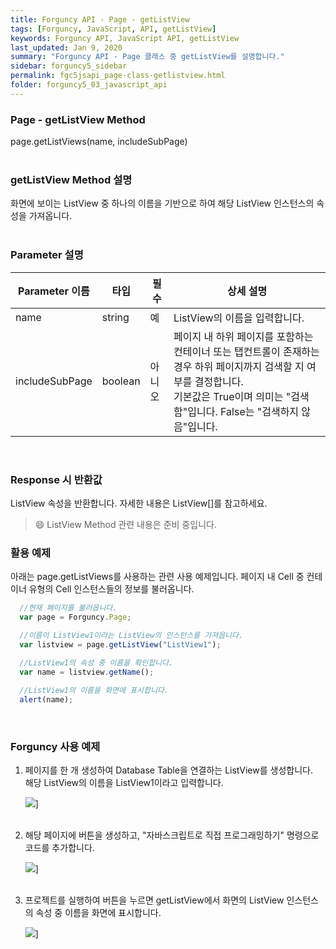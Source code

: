 ```yaml
---
title: Forguncy API - Page - getListView
tags: [Forguncy, JavaScript, API, getListView]
keywords: Forguncy API, JavaScript API, getListView
last_updated: Jan 9, 2020
summary: "Forguncy API - Page 클래스 중 getListView를 설명합니다."
sidebar: forguncy5_sidebar
permalink: fgc5jsapi_page-class-getlistview.html
folder: forguncy5_03_javascript_api
---
```


### Page - getListView Method
page.getListViews(name, includeSubPage)
<br /><br />

### getListView Method 설명
화면에 보이는 ListView 중 하나의 이름을 기반으로 하여 해당 ListView 인스턴스의 속성을 가져옵니다.
<br /><br />

### Parameter 설명

| Parameter 이름 | 타입 | 필수 | 상세 설명 |
| --- | --- | --- | --- |
| name | string | 예 | ListView의 이름을 입력합니다. |
| includeSubPage | boolean | 아니오 | 페이지 내 하위 페이지를 포함하는 컨테이너 또는 탭컨트롤이 존재하는 경우 하위 페이지까지 검색할 지 여부를 결정합니다. <br />기본값은 True이며 의미는 "검색함"입니다. False는 "검색하지 않음"입니다. |

<br />

### Response 시 반환값
ListView 속성을 반환합니다. 자세한 내용은 ListView[]를 참고하세요.

> 😄 ListView Method 관련 내용은 준비 중입니다.

<!-- <br /><br /> 위 memo를 삭제할 때 comment 제거 -->

### 활용 예제
아래는 page.getListViews를 사용하는 관련 사용 예제입니다. 페이지 내 Cell 중 컨테이너 유형의 Cell 인스턴스들의 정보를 불러옵니다.
<br />

~~~javascript
  //현재 페이지를 불러옵니다.
  var page = Forguncy.Page;

  //이름이 ListView1이라는 ListView의 인스턴스를 가져옵니다.
  var listview = page.getListView("ListView1");

  //ListView1의 속성 중 이름을 확인합니다.
  var name = listview.getName();
  
  //ListView1의 이름을 화면에 표시합니다.
  alert(name);
~~~

<br />

### Forguncy 사용 예제

1. 페이지를 한 개 생성하여 Database Table을 연결하는 ListView를 생성합니다.<br />
    해당 ListView의 이름을 ListView1이라고 입력합니다.

    ![]({{site.url}}/images/forguncy5/ex-ss_page-getlistview01.png)]
    <br /><br />

2. 해당 페이지에 버튼을 생성하고, "자바스크립트로 직접 프로그래밍하기" 명령으로 코드를 추가합니다.

    ![]({{site.url}}/images/forguncy5/ex-ss_page-getlistview02.png)]
    <br /><br />

3. 프로젝트를 실행하여 버튼을 누르면 getListView에서 화면의 ListView 인스턴스의 속성 중 이름을 화면에 표시합니다.

    ![]({{site.url}}/images/forguncy5/ex-ss_page-getlistview03.png)]

<br /><br />